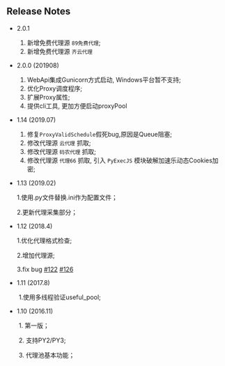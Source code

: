 ## Release Notes

* 2.0.1 

    1. 新增免费代理源 `89免费代理`;
    2. 新增免费代理源 `齐云代理` 
    
* 2.0.0 (201908)

    1. WebApi集成Gunicorn方式启动, Windows平台暂不支持;
    2. 优化Proxy调度程序;
    3. 扩展Proxy属性;
    4. 提供cli工具, 更加方便启动proxyPool
    
* 1.14 (2019.07)

    1. 修复`ProxyValidSchedule`假死bug,原因是Queue阻塞;
    2. 修改代理源 `云代理` 抓取;
    3. 修改代理源 `码农代理` 抓取;
    4. 修改代理源 `代理66` 抓取, 引入 `PyExecJS` 模块破解加速乐动态Cookies加密;
    
* 1.13 (2019.02)

  1.使用.py文件替换.ini作为配置文件；
  
  2.更新代理采集部分；
  
* 1.12 (2018.4)

  1.优化代理格式检查;

  2.增加代理源;

  3.fix bug [#122](https://github.com/jhao104/proxy_pool/issues/122) [#126](https://github.com/jhao104/proxy_pool/issues/126)

* 1.11 (2017.8)

　　1.使用多线程验证useful_pool;

* 1.10 (2016.11)

　　1. 第一版；

　　2. 支持PY2/PY3;

　　3. 代理池基本功能；